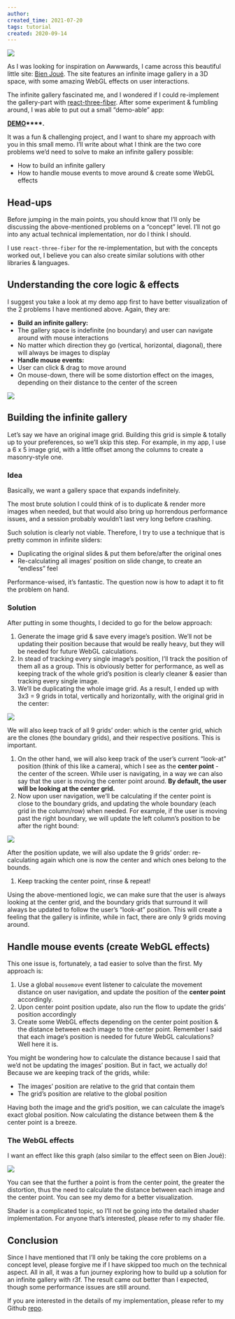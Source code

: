 ```yaml
---
author: 
created_time: 2021-07-20
tags: tutorial
created: 2020-09-14
---
```


![](https://s3.us-west-2.amazonaws.com/secure.notion-static.com/4d1b5398-1305-4bd1-8ed3-c8dbf9e59323/Untitled.png?X-Amz-Algorithm=AWS4-HMAC-SHA256&X-Amz-Content-Sha256=UNSIGNED-PAYLOAD&X-Amz-Credential=AKIAT73L2G45EIPT3X45%2F20231031%2Fus-west-2%2Fs3%2Faws4_request&X-Amz-Date=20231031T202414Z&X-Amz-Expires=3600&X-Amz-Signature=3d3c7a14cc4dcffce7dbff5175cbae261a5e5163420fff713daa1a2fb785fb2d&X-Amz-SignedHeaders=host&x-id=GetObject)


As I was looking for inspiration on Awwwards, I came across this beautiful little site: [Bien Joué](https://bien-joue.ca/fr/). The site features an infinite image gallery in a 3D space, with some amazing WebGL effects on user interactions.

The infinite gallery fascinated me, and I wondered if I could re-implement the gallery-part with [react-three-fiber](https://github.com/react-spring/react-three-fiber). After some experiment & fumbling around, I was able to put out a small “demo-able” app:

**[DEMO](https://nnl-infinite-image-gallery.netlify.app/)****.**

It was a fun & challenging project, and I want to share my approach with you in this small memo. I’ll write about what I think are the two core problems we’d need to solve to make an infinite gallery possible:

* How to build an infinite gallery
* How to handle mouse events to move around & create some WebGL effects

## Head-ups

Before jumping in the main points, you should know that I’ll only be discussing the above-mentioned problems on a “concept” level. I’ll not go into any actual technical implementation, nor do I think I should.

I use `react-three-fiber` for the re-implementation, but with the concepts worked out, I believe you can also create similar solutions with other libraries & languages.

## Understanding the core logic & effects

I suggest you take a look at my demo app first to have better visualization of the 2 problems I have mentioned above. Again, they are:

* **Build an infinite gallery:**
* The gallery space is indefinite (no boundary) and user can navigate around with mouse interactions
* No matter which direction they go (vertical, horizontal, diagonal), there will always be images to display
* **Handle mouse events:**
* User can click & drag to move around
* On mouse-down, there will be some distortion effect on the images, depending on their distance to the center of the screen

![](https://s3.us-west-2.amazonaws.com/secure.notion-static.com/3bedacf4-8c53-408a-9bf6-f9c5ceb1a1b6/Untitled.png?X-Amz-Algorithm=AWS4-HMAC-SHA256&X-Amz-Content-Sha256=UNSIGNED-PAYLOAD&X-Amz-Credential=AKIAT73L2G45EIPT3X45%2F20231031%2Fus-west-2%2Fs3%2Faws4_request&X-Amz-Date=20231031T202415Z&X-Amz-Expires=3600&X-Amz-Signature=23fded24188bee064ae8290c7e53fb059e06b5ed600865ffd7e7a795a9e77da0&X-Amz-SignedHeaders=host&x-id=GetObject)


## Building the infinite gallery

Let’s say we have an original image grid. Building this grid is simple & totally up to your preferences, so we’ll skip this step. For example, in my app, I use a 6 x 5 image grid, with a little offset among the columns to create a masonry-style one.

### Idea

Basically, we want a gallery space that expands indefinitely.

The most brute solution I could think of is to duplicate & render more images when needed, but that would also bring up horrendous performance issues, and a session probably wouldn’t last very long before crashing.

Such solution is clearly not viable. Therefore, I try to use a technique that is pretty common in infinite sliders:

* Duplicating the original slides & put them before/after the original ones
* Re-calculating all images’ position on slide change, to create an “endless” feel

Performance-wised, it’s fantastic. The question now is how to adapt it to fit the problem on hand.

### Solution

After putting in some thoughts, I decided to go for the below approach:

1. Generate the image grid & save every image’s position. We’ll not be updating their position because that would be really heavy, but they will be needed for future WebGL calculations.
1. In stead of tracking every single image’s position, I’ll track the position of them all as a group. This is obviously better for performance, as well as keeping track of the whole grid’s position is clearly cleaner & easier than tracking every single image.
1. We’ll be duplicating the whole image grid. As a result, I ended up with 3x3 = 9 grids in total, vertically and horizontally, with the original grid in the center:

![](https://s3.us-west-2.amazonaws.com/secure.notion-static.com/feb7e948-d1a1-4531-88d5-13683a7a1601/Untitled.png?X-Amz-Algorithm=AWS4-HMAC-SHA256&X-Amz-Content-Sha256=UNSIGNED-PAYLOAD&X-Amz-Credential=AKIAT73L2G45EIPT3X45%2F20231031%2Fus-west-2%2Fs3%2Faws4_request&X-Amz-Date=20231031T202415Z&X-Amz-Expires=3600&X-Amz-Signature=534afa8a7d757007d8b4504e91d91b2de9d33decdb98801da270ab2ea957201f&X-Amz-SignedHeaders=host&x-id=GetObject)

We will also keep track of all 9 grids’ order: which is the center grid, which are the clones (the boundary grids), and their respective positions. This is important.

1. On the other hand, we will also keep track of the user’s current “look-at” position (think of this like a camera), which I see as the **center point** - the center of the screen. While user is navigating, in a way we can also say that the user is moving the center point around. **By default, the user will be looking at the center grid.**
1. Now upon user navigation, we’ll be calculating if the center point is close to the boundary grids, and updating the whole boundary (each grid in the column/row) when needed. For example, if the user is moving past the right boundary, we will update the left column’s position to be after the right bound:

![](https://s3.us-west-2.amazonaws.com/secure.notion-static.com/516409e8-4d3f-4943-b462-fd2712b189d7/Untitled.png?X-Amz-Algorithm=AWS4-HMAC-SHA256&X-Amz-Content-Sha256=UNSIGNED-PAYLOAD&X-Amz-Credential=AKIAT73L2G45EIPT3X45%2F20231031%2Fus-west-2%2Fs3%2Faws4_request&X-Amz-Date=20231031T202415Z&X-Amz-Expires=3600&X-Amz-Signature=8c61c3fc010ad82e1580ee2fa9a5aa440ee49734f27d018aaf61e9c4423d0b7f&X-Amz-SignedHeaders=host&x-id=GetObject)

After the position update, we will also update the 9 grids’ order: re-calculating again which one is now the center and which ones belong to the bounds.

1. Keep tracking the center point, rinse & repeat!

Using the above-mentioned logic, we can make sure that the user is always looking at the center grid, and the boundary grids that surround it will always be updated to follow the user’s “look-at” position. This will create a feeling that the gallery is infinite, while in fact, there are only 9 grids moving around.


## Handle mouse events (create WebGL effects)

This one issue is, fortunately, a tad easier to solve than the first. My approach is:

1. Use a global `mousemove` event listener to calculate the movement distance on user navigation, and update the position of the **center point** accordingly.
1. Upon center point position update, also run the flow to update the grids’ position accordingly
1. Create some WebGL effects depending on the center point position & the distance between each image to the center point. Remember I said that each image’s position is needed for future WebGL calculations? Well here it is.

You might be wondering how to calculate the distance because I said that we’d not be updating the images’ position. But in fact, we actually do! Because we are keeping track of the grids, while:

* The images’ position are relative to the grid that contain them
* The grid’s position are relative to the global position

Having both the image and the grid’s position, we can calculate the image’s exact global position. Now calculating the distance between them & the center point is a breeze.

### The WebGL effects

I want an effect like this graph (also similar to the effect seen on Bien Joué):

![](https://s3.us-west-2.amazonaws.com/secure.notion-static.com/ffe8f46d-1b5a-4bf3-895a-602ee96b80ee/Untitled.png?X-Amz-Algorithm=AWS4-HMAC-SHA256&X-Amz-Content-Sha256=UNSIGNED-PAYLOAD&X-Amz-Credential=AKIAT73L2G45EIPT3X45%2F20231031%2Fus-west-2%2Fs3%2Faws4_request&X-Amz-Date=20231031T202414Z&X-Amz-Expires=3600&X-Amz-Signature=541c87c6dbc1ac50ee233deb23b736fcdfc30526f8661a1da7de9ea4124154ca&X-Amz-SignedHeaders=host&x-id=GetObject)

You can see that the further a point is from the center point, the greater the distortion, thus the need to calculate the distance between each image and the center point. You can see my demo for a better visualization.

Shader is a complicated topic, so I’ll not be going into the detailed shader implementation. For anyone that’s interested, please refer to my shader file.

## Conclusion

Since I have mentioned that I’ll only be taking the core problems on a concept level, please forgive me if I have skipped too much on the technical aspect. All in all, it was a fun journey exploring how to build up a solution for an infinite gallery with r3f. The result came out better than I expected, though some performance issues are still around.

If you are interested in the details of my implementation, please refer to my Github [repo](https://github.com/ngolapnguyen/infinite-image-gallery).
